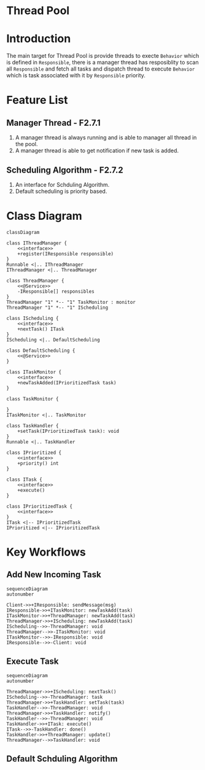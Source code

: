 Thread Pool
======

# Introduction
The main target for Thread Pool is provide threads to execte `Behavior` which is defined in `Responsible`, there is a manager thread has resposiblity to scan all `Responsible` and fetch all tasks and dispatch thread to execute `Behavior` which is task associated with it by `Responsible` priority.

# Feature List
## Manager Thread - F2.7.1
1. A manager thread is always running and is able to manager all thread in the pool.
2. A manager thread is able to get notification if new task is added.

## Scheduling Algorithm - F2.7.2
1. An interface for Schduling Algorithm.
2. Default scheduling is priority based.
# Class Diagram
```mermaid
classDiagram

class IThreadManager {
	<<interface>>	
	+register(IResponsible responsible)
}
Runnable <|.. IThreadManager
IThreadManager <|.. ThreadManager

class ThreadManager {
	<<@Service>>
	-IResponsible[] responsibles
}
ThreadManager "1" *-- "1" TaskMonitor : monitor
ThreadManager "1" *-- "1" IScheduling

class IScheduling {
	<<interface>>
	+nextTask() ITask
}
IScheduling <|.. DefaultScheduling

class DefaultScheduling {
	<<@Service>>
}

class ITaskMonitor {
	<<interface>>
	+newTaskAdded(IPrioritizedTask task)
}

class TaskMonitor {
	
}
ITaskMonitor <|.. TaskMonitor

class TaskHandler {
	+setTask(IPrioritizedTask task): void
}
Runnable <|.. TaskHandler

class IPrioritized {
	<<interface>>
	+priority() int
}

class ITask {
	<<interface>>
	+execute()
}

class IPrioritizedTask {
	<<interface>>
}
ITask <|-- IPrioritizedTask
IPrioritized <|-- IPrioritizedTask
```
# Key Workflows
## Add New Incoming Task
```mermaid
sequenceDiagram
autonumber

Client->>+IResponsible: sendMessage(msg)
IResponsible->>+ITaskMonitor: newTaskAdd(task)
ITaskMonitor->>+ThreadManager: newTaskAdd(task)
ThreadManager->>+IScheduling: newTaskAdd(task)
IScheduling-->>-ThreadManager: void
ThreadManager-->>-ITaskMonitor: void
ITaskMonitor-->>-IResponsible: void
IResponsible-->>-Client: void
```
## Execute Task
```mermaid
sequenceDiagram
autonumber

ThreadManager->>+IScheduling: nextTask()
IScheduling-->>-ThreadManager: task
ThreadManager->>+TaskHandler: setTask(task)
TaskHandler-->>-ThreadManager: void
ThreadManager->>+TaskHandler: notify()
TaskHandler-->>-ThreadManager: void
TaskHandler->>+ITask: execute()
ITask-->>-TaskHandler: done()
TaskHandler->>+ThreadManager: update()
ThreadManager-->>TaskHandler: void
```
## Default Schduling Algorithm